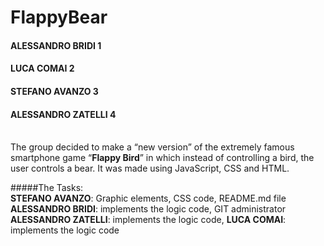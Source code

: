 # FlappyBear 

#### ALESSANDRO BRIDI 	 1
#### LUCA COMAI 			 2
#### STEFANO AVANZO 		 3
#### ALESSANDRO ZATELLI	 4
<br>
The group decided to make a “new version” of the extremely famous smartphone game “<b>Flappy Bird</b>” in which instead of controlling a bird, the user controls a bear. It was made using JavaScript, CSS and HTML.
</br>


#####The Tasks:
<br>
<b>STEFANO AVANZO</b>: Graphic elements, CSS code, README.md file 
<b>ALESSANDRO BRIDI</b>: implements the logic code, GIT administrator
<b>ALESSANDRO ZATELLI</b>: implements the logic code, 
<b>LUCA COMAI</b>: implements the logic code
</br>